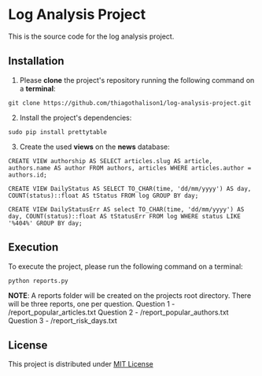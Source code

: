 # Log Analysis Project
This is the source code for the log analysis project.

## Installation
1) Please **clone** the project's repository running the following command on a **terminal**:
```
git clone https://github.com/thiagothalison1/log-analysis-project.git
```
2) Install the project's dependencies:
```
sudo pip install prettytable
```
3) Create the used **views** on the **news** database:
```
CREATE VIEW authorship AS SELECT articles.slug AS article, authors.name AS author FROM authors, articles WHERE articles.author = authors.id;
```
```
CREATE VIEW DailyStatus AS SELECT TO_CHAR(time, 'dd/mm/yyyy') AS day, COUNT(status)::float AS tStatus FROM log GROUP BY day;
```
```
CREATE VIEW DailyStatusErr AS select TO_CHAR(time, 'dd/mm/yyyy') AS day, COUNT(status)::float AS tStatusErr FROM log WHERE status LIKE '%404%' GROUP BY day;
```

## Execution
To execute the project, please run the following command on a terminal:
```
python reports.py
```
**NOTE**: A reports folder will be created on the projects root directory. There will be three reports, one per question.
Question 1 - <log-analysis-project>/report_popular_articles.txt
Question 2 - <log-analysis-project>/report_popular_authors.txt
Question 3 - <log-analysis-project>/report_risk_days.txt

## License
This project is distributed under [MIT License](https://opensource.org/licenses/MIT)
